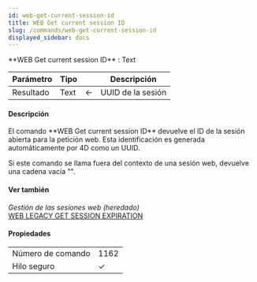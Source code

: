 ```yaml
---
id: web-get-current-session-id
title: WEB Get current session ID
slug: /commands/web-get-current-session-id
displayed_sidebar: docs
---
```


<!--REF #_command_.WEB Get current session ID.Syntax-->**WEB Get current session ID**  : Text<!-- END REF-->
<!--REF #_command_.WEB Get current session ID.Params-->
| Parámetro | Tipo |  | Descripción |
| --- | --- | --- | --- |
| Resultado | Text | &#8592; | UUID de la sesión |

<!-- END REF-->

#### Descripción 

<!--REF #_command_.WEB Get current session ID.Summary-->El comando **WEB Get current session ID** devuelve el ID de la sesión abierta para la petición web.<!-- END REF--> Esta identificación es generada automáticamente por 4D como un UUID.  
  
Si este comando se llama fuera del contexto de una sesión web, devuelve una cadena vacía "".

#### Ver también 

*Gestión de las sesiones web (heredado)*  
[WEB LEGACY GET SESSION EXPIRATION](web-legacy-get-session-expiration.md)  

#### Propiedades

|  |  |
| --- | --- |
| Número de comando | 1162 |
| Hilo seguro | &check; |


